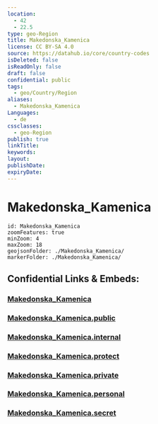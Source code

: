 ```yaml
---
location:
  - 42
  - 22.5
type: geo-Region
title: Makedonska_Kamenica
license: CC BY-SA 4.0
source: https://datahub.io/core/country-codes
isDeleted: false
isReadOnly: false
draft: false
confidential: public
tags:
  - geo/Country/Region
aliases:
  - Makedonska_Kamenica
Languages:
  - de
cssclasses:
  - geo-Region
publish: true
linkTitle:
keywords:
layout:
publishDate:
expiryDate:
---
```


# Makedonska_Kamenica

```leaflet
id: Makedonska_Kamenica
zoomFeatures: true 
minZoom: 4 
maxZoom: 18
geojsonFolder: ./Makedonska_Kamenica/
markerFolder: ./Makedonska_Kamenica/
```


## Confidential Links & Embeds: 

### [Makedonska_Kamenica](/_Standards/Earth/Continent/Europe/Europe~South/Macedonia~North/Municipalities~Macedonia/Makedonska_Kamenica.md) 

### [Makedonska_Kamenica.public](/_public/Earth/Continent/Europe/Europe~South/Macedonia~North/Municipalities~Macedonia/Makedonska_Kamenica.public.md) 

### [Makedonska_Kamenica.internal](/_internal/Earth/Continent/Europe/Europe~South/Macedonia~North/Municipalities~Macedonia/Makedonska_Kamenica.internal.md) 

### [Makedonska_Kamenica.protect](/_protect/Earth/Continent/Europe/Europe~South/Macedonia~North/Municipalities~Macedonia/Makedonska_Kamenica.protect.md) 

### [Makedonska_Kamenica.private](/_private/Earth/Continent/Europe/Europe~South/Macedonia~North/Municipalities~Macedonia/Makedonska_Kamenica.private.md) 

### [Makedonska_Kamenica.personal](/_personal/Earth/Continent/Europe/Europe~South/Macedonia~North/Municipalities~Macedonia/Makedonska_Kamenica.personal.md) 

### [Makedonska_Kamenica.secret](/_secret/Earth/Continent/Europe/Europe~South/Macedonia~North/Municipalities~Macedonia/Makedonska_Kamenica.secret.md)

